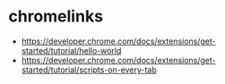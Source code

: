 # chromelinks

* <https://developer.chrome.com/docs/extensions/get-started/tutorial/hello-world>
* <https://developer.chrome.com/docs/extensions/get-started/tutorial/scripts-on-every-tab>
